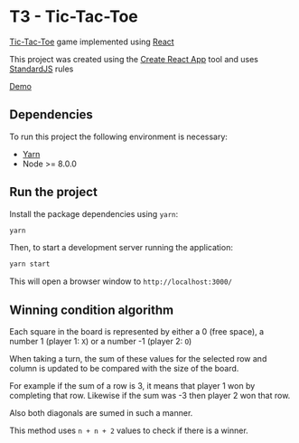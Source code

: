 # T3 - Tic-Tac-Toe

[Tic-Tac-Toe](https://en.wikipedia.org/wiki/Tic-tac-toe) game implemented using [React](https://facebook.github.io/react/)

This project was created using the [Create React App](https://github.com/facebookincubator/create-react-app) tool and uses [StandardJS](https://github.com/feross/standard) rules

[Demo](https://t3-tictactoe.herokuapp.com/)

## Dependencies

To run this project the following environment is necessary:

- [Yarn](https://yarnpkg.com)
- Node >= 8.0.0

## Run the project

Install the package dependencies using `yarn`:

```bash
yarn
```

Then, to start a development server running the application:

```bash
yarn start
```

This will open a browser window to `http://localhost:3000/`

## Winning condition algorithm

Each square in the board is represented by either a 0 (free space), a number 1 (player 1: `X`) or a number -1 (player 2: `O`)

When taking a turn, the sum of these values for the selected row and column is updated to be compared with the size of the board.

For example if the sum of a row is 3, it means that player 1 won by completing that row. Likewise if the sum was -3 then player 2 won that row.

Also both diagonals are sumed in such a manner.

This method uses `n + n + 2` values to check if there is a winner.



